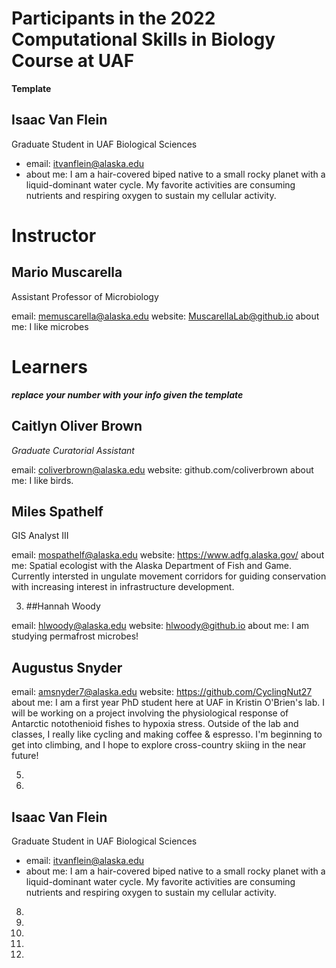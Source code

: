 # Participants in the 2022 Computational Skills in Biology Course at UAF

**Template**

## Isaac Van Flein
Graduate Student in UAF Biological Sciences
+ email: itvanflein@alaska.edu
+ about me: I am a hair-covered biped native to a small rocky planet with a liquid-dominant water 
cycle. My favorite activities are consuming nutrients and respiring oxygen to sustain my cellular 
activity. 

  
# Instructor  
  
## Mario Muscarella 
Assistant Professor of Microbiology

email: memuscarella@alaska.edu
website: MuscarellaLab@github.io
about me: I like microbes
  
# Learners
  
***replace your number with your info given the template***


## Caitlyn Oliver Brown
*Graduate Curatorial Assistant*

email: coliverbrown@alaska.edu
website: github.com/coliverbrown
about me: I like birds.


## Miles Spathelf
GIS Analyst III

email: mospathelf@alaska.edu
website: https://www.adfg.alaska.gov/
about me: Spatial ecologist with the Alaska Department of Fish and Game. 
Currently intersted in ungulate movement corridors for guiding 
conservation with increasing interest in infrastructure development. 
  
3. ##Hannah Woody

email: hlwoody@alaska.edu
website: hlwoody@github.io
about me: I am studying permafrost microbes! 
 
## Augustus Snyder
email: amsnyder7@alaska.edu
website: https://github.com/CyclingNut27
about me: I am a first year PhD student here at UAF in
Kristin O'Brien's lab. I will be working on a project involving the 
physiological response of Antarctic notothenioid fishes to hypoxia 
stress. Outside of the lab and classes, I really like cycling and making 
coffee & espresso. I'm beginning to get into climbing, and I hope to 
explore cross-country skiing in the near future!
  
5. 
  
6. 
  
## Isaac Van Flein
Graduate Student in UAF Biological Sciences
+ email: itvanflein@alaska.edu
+ about me: I am a hair-covered biped native to a small rocky planet with a liquid-dominant 
water cycle. My favorite activities are consuming nutrients and respiring oxygen to sustain my 
cellular activity. 
  
8. 
  
9. 
  
10.
  
11.
  
12.
